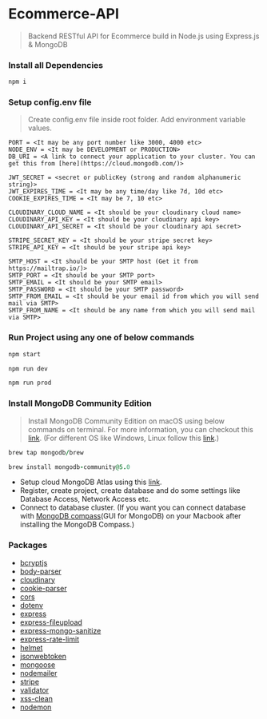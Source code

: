 # Ecommerce-API
>Backend RESTful API for Ecommerce build in Node.js using Express.js & MongoDB

### Install all Dependencies
```ruby
npm i
```
### Setup config.env file
>Create config.env file inside root folder. Add environment variable values.
```
PORT = <It may be any port number like 3000, 4000 etc>
NODE_ENV = <It may be DEVELOPMENT or PRODUCTION>
DB_URI = <A link to connect your application to your cluster. You can get this from [here](https://cloud.mongodb.com/)>

JWT_SECRET = <secret or publicKey (strong and random alphanumeric string)>
JWT_EXPIRES_TIME = <It may be any time/day like 7d, 10d etc>
COOKIE_EXPIRES_TIME = <It may be 7, 10 etc>

CLOUDINARY_CLOUD_NAME = <It should be your cloudinary cloud name>
CLOUDINARY_API_KEY = <It should be your cloudinary api key>
CLOUDINARY_API_SECRET = <It should be your cloudinary api secret>

STRIPE_SECRET_KEY = <It should be your stripe secret key>
STRIPE_API_KEY = <It should be your stripe api key>

SMTP_HOST = <It should be your SMTP host (Get it from https://mailtrap.io/)>
SMTP_PORT = <It should be your SMTP port>
SMTP_EMAIL = <It should be your SMTP email>
SMTP_PASSWORD = <It should be your SMTP password>
SMTP_FROM_EMAIL = <It should be your email id from which you will send mail via SMTP>
SMTP_FROM_NAME = <It should be any name from which you will send mail via SMTP>
```
### Run Project using any one of below commands
```ruby
npm start
```
```ruby
npm run dev
```
```ruby
npm run prod
```
### Install MongoDB Community Edition
>Install MongoDB Community Edition on macOS using below commands on terminal. For more information, you can checkout this [link](https://docs.mongodb.com/manual/tutorial/install-mongodb-on-os-x/). (For different OS like Windows, Linux follow this [link](https://docs.mongodb.com/manual/administration/install-community/).)
```ruby
brew tap mongodb/brew
```
```ruby
brew install mongodb-community@5.0
```
- Setup cloud MongoDB Atlas using this [link](https://account.mongodb.com/).
- Register, create project, create database and do some settings like Database Access, Network Access etc.
- Connect to database cluster. (If you want you can connect database with [MongoDB compass](https://www.mongodb.com/products/compass)(GUI for MongoDB) on your Macbook after installing the MongoDB Compass.)

### Packages
- [bcryptjs](https://www.npmjs.com/package/bcryptjs)
- [body-parser](https://www.npmjs.com/package/body-parser)
- [cloudinary](https://www.npmjs.com/package/cloudinary)
- [cookie-parser](https://www.npmjs.com/package/cookie-parser)
- [cors](https://www.npmjs.com/package/cors)
- [dotenv](https://www.npmjs.com/package/dotenv)
- [express](https://www.npmjs.com/package/express)
- [express-fileupload](https://www.npmjs.com/package/express-fileupload)
- [express-mongo-sanitize](https://www.npmjs.com/package/express-mongo-sanitize)
- [express-rate-limit](https://www.npmjs.com/package/express-rate-limit)
- [helmet](https://www.npmjs.com/package/helmet)
- [jsonwebtoken](https://www.npmjs.com/package/jsonwebtoken)
- [mongoose](https://www.npmjs.com/package/mongoose)
- [nodemailer](https://www.npmjs.com/package/nodemailer)
- [stripe](https://www.npmjs.com/package/stripe)
- [validator](https://www.npmjs.com/package/validator)
- [xss-clean](https://www.npmjs.com/package/xss-clean)
- [nodemon](https://www.npmjs.com/package/nodemon)
